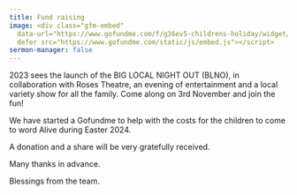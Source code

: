 ```yaml
---
title: Fund raising
image: <div class="gfm-embed"
  data-url="https://www.gofundme.com/f/g36ev5-childrens-holiday/widget/small"></div><script
  defer src="https://www.gofundme.com/static/js/embed.js"></script>
sermon-manager: false
---
```

 2023 sees the launch of the BIG LOCAL NIGHT OUT (BLNO), in collaboration with Roses Theatre, an evening of entertainment and a local variety show for all the family. Come along on 3rd November and join the fun!



W﻿e have started a Gofundme to help with the costs for the children to come to word Alive during Easter 2024.

A﻿ donation and a share will be very gratefully received.



M﻿any thanks in advance.

B﻿lessings from the team.